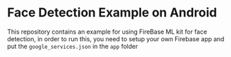 # Face Detection Example on Android

This repository contains an example for using FireBase ML kit for face detection, in order to run this, you need to setup your own Firebase app and put the `google_services.json` in the `app` folder
